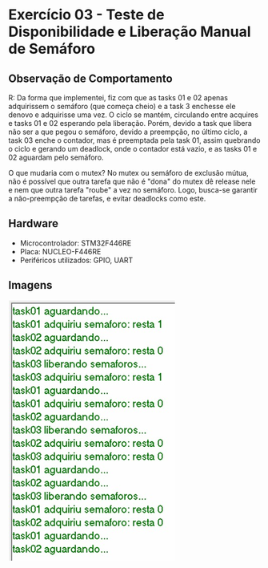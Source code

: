 # Exercício 03 - Teste de Disponibilidade e Liberação Manual de Semáforo

## Observação de Comportamento

R: Da forma que implementei, fiz com que as tasks 01 e 02 apenas adquirissem o semáforo (que começa cheio) e a task 3 enchesse ele denovo e adquirisse uma vez. O ciclo se mantém, circulando entre acquires e tasks 01 e 02 esperando pela liberação. Porém, devido a task que libera não ser a que pegou o semáforo, devido a preempção, no último ciclo, a task 03 enche o contador, mas é preemptada pela task 01, assim quebrando o ciclo e gerando um deadlock, onde o contador está vazio, e as tasks 01 e 02 aguardam pelo semáforo.

O que mudaria com o mutex? No mutex ou semáforo de exclusão mútua, não é possível que outra tarefa que não é "dona" do mutex dê release nele e nem que outra tarefa "roube" a vez no semáforo. Logo, busca-se garantir a não-preempção de tarefas, e evitar deadlocks como este.

## Hardware
- Microcontrolador: STM32F446RE
- Placa: NUCLEO-F446RE
- Periféricos utilizados: GPIO, UART

## Imagens

![Comportamento](../images/img-exercicio-03.jpeg)